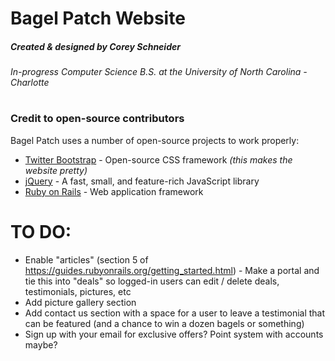 # Bagel Patch Website
##### Created & designed by Corey Schneider
###### In-progress Computer Science B.S. at the University of North Carolina - Charlotte
#
#
#
### Credit to open-source contributors

Bagel Patch uses a number of open-source projects to work properly:
* [Twitter Bootstrap] - Open-source CSS framework *(this makes the website pretty)*
* [jQuery] - A fast, small, and feature-rich JavaScript library
* [Ruby on Rails] - Web application framework

# TO DO:
* Enable "articles" (section 5 of https://guides.rubyonrails.org/getting_started.html) - Make a portal and tie this into "deals" so logged-in users can edit / delete deals, testimonials, pictures, etc
* Add picture gallery section
* Add contact us section with a space for a user to leave a testimonial that can be featured (and a chance to win a dozen bagels or something)
* Sign up with your email for exclusive offers? Point system with accounts maybe?

[//]: # (These are reference links used in the body of this note and get stripped out when the markdown processor does its job. There is no need to format nicely because it shouldn't be seen. Thanks SO - http://stackoverflow.com/questions/4823468/store-comments-in-markdown-syntax ..... And thank you https://dillinger.io/ for making my README easier to make!)


   [Twitter Bootstrap]: <https://getbootstrap.com/>
   [jQuery]: <http://jquery.com>
   [Ruby on Rails]: <https://rubyonrails.org/>
   
   [git-repo-url]: <https://github.com/joemccann/dillinger.git>
   [john gruber]: <http://daringfireball.net>
   [df1]: <http://daringfireball.net/projects/markdown/>
   [markdown-it]: <https://github.com/markdown-it/markdown-it>
   [Ace Editor]: <http://ace.ajax.org>
   [node.js]: <http://nodejs.org>
   [@tjholowaychuk]: <http://twitter.com/tjholowaychuk>
   [express]: <http://expressjs.com>
   [AngularJS]: <http://angularjs.org>
   [Gulp]: <http://gulpjs.com>
